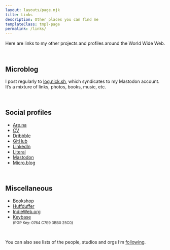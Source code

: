 ```yaml
---
layout: layouts/page.njk
title: Links
description: Other places you can find me
templateClass: tmpl-page
permalink: /links/
---
```


Here are links to my other projects and profiles around the World&nbsp;Wide&nbsp;Web. 

&nbsp;

## Microblog
I post regularly to [log.nick.sh](https://log.nick.sh), which syndicates to my Mastodon account. It’s a mixture of links, photos, books, music,&nbsp;etc.

&nbsp;

## Social profiles
<ul class="list-multi-col">
<li><a href="https://www.are.na/nick-simson" rel="me">Are.na</a></li>
<li><a href="https://read.cv/nsmsn/" rel="me">CV</a></li>
<li><a href="https://dribbble.com/nsmsn/" rel="me">Dribbble</a></li>
<li><a href="https://github.com/nsmsn" rel="me">GitHub</a></li>
<li><a href="https://www.linkedin.com/in/nsmsn/" rel="me">LinkedIn</a></li>
<li><a href="https://literal.club/nsmsn" rel="me">Literal</a></li>
<li><a rel="me" href="https://mastodon.design/@nsmsn">Mastodon</a></li>
<li><a href="http://micro.blog/nsmsn" rel="me">Micro.blog</a></li>
</ul>

&nbsp;

## Miscellaneous
<ul>
<li><a href="https://bookshop.org/shop/nsmsn" rel="me">Bookshop</a></li>
<li><a href="https://huffduffer.com/nsmsn" rel="me">Huffduffer</a></li>
<li><a href="https://indieweb.org/User:Nicksimson.com" rel="me">IndieWeb.org</a></li>
<li><a href="https://keybase.io/nsmsn" rel="me">Keybase</a><br /><small class="mono">(PGP Key: 0764 C7E9 3BB0 25C0)</small></li>
</ul>

&nbsp;

You can also see lists of the people, studios and orgs I’m&nbsp;[following](/following).

